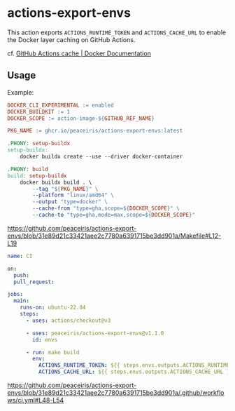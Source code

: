 # actions-export-envs

This action exports `ACTIONS_RUNTIME_TOKEN` and `ACTIONS_CACHE_URL` to enable the Docker layer caching on GitHub Actions.

cf. [GitHub Actions cache | Docker Documentation](https://docs.docker.com/build/building/cache/backends/gha/)


## Usage

Example:

```Makefile
DOCKER_CLI_EXPERIMENTAL := enabled
DOCKER_BUILDKIT := 1
DOCKER_SCOPE := action-image-${GITHUB_REF_NAME}

PKG_NAME := ghcr.io/peaceiris/actions-export-envs:latest

.PHONY: setup-buildx
setup-buildx:
	docker buildx create --use --driver docker-container

.PHONY: build
build: setup-buildx
	docker buildx build . \
		--tag "${PKG_NAME}" \
		--platform "linux/amd64" \
		--output "type=docker" \
		--cache-from "type=gha,scope=${DOCKER_SCOPE}" \
		--cache-to "type=gha,mode=max,scope=${DOCKER_SCOPE}"
```

https://github.com/peaceiris/actions-export-envs/blob/31e89d21c33421aee2c7780a6391715be3dd901a/Makefile#L12-L19

```yaml
name: CI

on:
  push:
  pull_request:

jobs:
  main:
    runs-on: ubuntu-22.04
    steps:
      - uses: actions/checkout@v3

      - uses: peaceiris/actions-export-envs@v1.1.0
        id: envs

      - run: make build
        env:
          ACTIONS_RUNTIME_TOKEN: ${{ steps.envs.outputs.ACTIONS_RUNTIME_TOKEN }}
          ACTIONS_CACHE_URL: ${{ steps.envs.outputs.ACTIONS_CACHE_URL }}
```

https://github.com/peaceiris/actions-export-envs/blob/31e89d21c33421aee2c7780a6391715be3dd901a/.github/workflows/ci.yml#L48-L54
